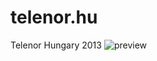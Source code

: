 # telenor.hu
Telenor Hungary 2013
<img src="/telenor.hu/assets/i/preview.png" alt="preview" draggable="false"/>
